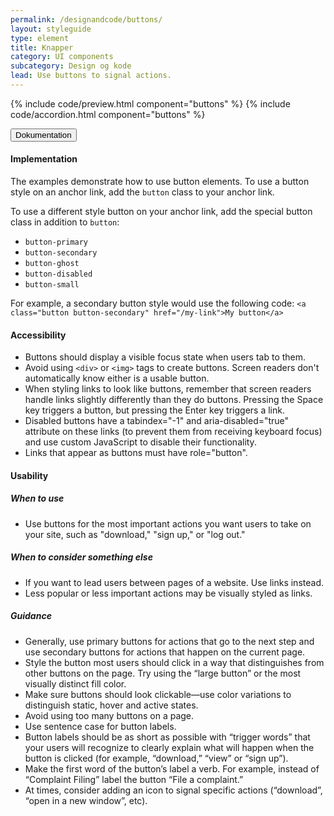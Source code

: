 ```yaml
---
permalink: /designandcode/buttons/
layout: styleguide
type: element
title: Knapper
category: UI components
subcategory: Design og kode
lead: Use buttons to signal actions.
---
```


{% include code/preview.html component="buttons" %}
{% include code/accordion.html component="buttons" %}
<div class="accordion-bordered">
  <button class="button-unstyled accordion-button"
      aria-expanded="true" aria-controls="accordion-bordered-docs">
    Dokumentation
  </button>
  <div id="accordion-bordered-docs" aria-hidden="false" class="accordion-content">
    <h4 class="heading">Implementation</h4>
    <p>The examples demonstrate how to use button elements. To use a button style on an anchor link, add the <code>button</code> class to your anchor link.</p>
    <p>To use a different style button on your anchor link, add the special button class in addition to <code>button</code>:</p>
    <ul>
      <li><code>button-primary</code></li>
      <li><code>button-secondary</code></li>
      <li><code>button-ghost</code></li>
      <li><code>button-disabled</code></li>
      <li><code>button-small</code></li>
    </ul>
    <p>For example, a secondary button style would use the following code:
    <code>&lt;a class="button button-secondary" href=&quot;/my-link"&gt;My button&lt;/a&gt;</code></p>
    <h4 class="heading">Accessibility</h4>
    <ul class="content-list">
      <li>Buttons should display a visible focus state when users tab to them.</li>
      <li>Avoid using <code>&lt;div&gt;</code> or <code>&lt;img&gt;</code> tags to create buttons. Screen readers don't automatically know either is a usable button.</li>
      <li>When styling links to look like buttons, remember that screen readers handle links slightly differently than they do buttons. Pressing the Space key triggers a button, but pressing the Enter key triggers a link.</li>
      <li>Disabled buttons have a tabindex="-1" and aria-disabled="true" attribute on these links (to prevent them from receiving keyboard focus) and use custom JavaScript to disable their functionality.</li>
      <li>Links that appear as buttons must have role="button".</li>
    </ul>
    <h4 class="heading">Usability</h4>
    <h5>When to use</h5>
    <ul class="content-list">
      <li>Use buttons for the most important actions you want users to take on your site, such as "download," "sign up," or "log out."</li>
    </ul>
    <h5>When to consider something else</h5>
    <ul class="content-list">
      <li>If you want to lead users between pages of a website. Use links instead.</li>
      <li>Less popular or less important actions may be visually styled as links.</li>
    </ul>
    <h5>Guidance</h5>
    <ul class="content-list">
      <li>Generally, use primary buttons for actions that go to the next step and use secondary buttons for actions that happen on the current page.</li>
      <li>Style the button most users should click in a way that distinguishes from other buttons on the page. Try using the  “large button” or the most visually distinct fill color.</li>
      <li>Make sure buttons should look clickable—use color variations to distinguish static, hover and active states.</li>
      <li>Avoid using too many buttons on a page.</li>
      <li>Use sentence case for button labels. </li>
      <li>Button labels should be as short as possible with “trigger words” that your users will recognize to clearly explain what will happen when the button is clicked (for example, “download,” “view” or “sign up”).</li>
      <li>Make the first word of the button’s label a verb. For example, instead of “Complaint Filing” label the button “File a complaint.”</li>
      <li>At times, consider adding an icon to signal specific actions (“download”, “open in a new window”, etc). </li>
    </ul>
  </div>
</div>
